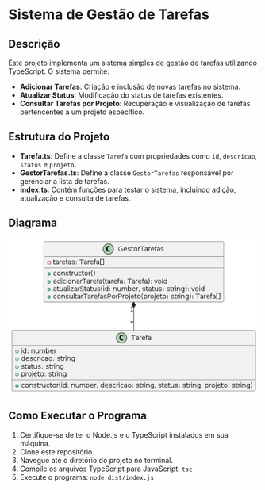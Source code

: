 # Sistema de Gestão de Tarefas

## Descrição

Este projeto implementa um sistema simples de gestão de tarefas utilizando TypeScript. O sistema permite:

- **Adicionar Tarefas**: Criação e inclusão de novas tarefas no sistema.
- **Atualizar Status**: Modificação do status de tarefas existentes.
- **Consultar Tarefas por Projeto**: Recuperação e visualização de tarefas pertencentes a um projeto específico.

## Estrutura do Projeto

- **Tarefa.ts**: Define a classe `Tarefa` com propriedades como `id`, `descricao`, `status` e `projeto`.
- **GestorTarefas.ts**: Define a classe `GestorTarefas` responsável por gerenciar a lista de tarefas.
- **index.ts**: Contém funções para testar o sistema, incluindo adição, atualização e consulta de tarefas.
  
## Diagrama

![alt text](Gestor_Tarefas.png)

## Como Executar o Programa

1. Certifique-se de ter o Node.js e o TypeScript instalados em sua máquina.
2. Clone este repositório.
3. Navegue até o diretório do projeto no terminal.
4. Compile os arquivos TypeScript para JavaScript:
   ``` tsc ```
5. Execute o programa:
```node dist/index.js```
